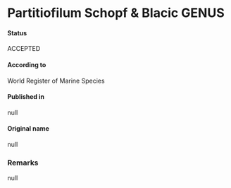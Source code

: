 Partitiofilum Schopf & Blacic GENUS
=======

#### Status
ACCEPTED

#### According to
World Register of Marine Species

#### Published in
null

#### Original name
null

### Remarks
null